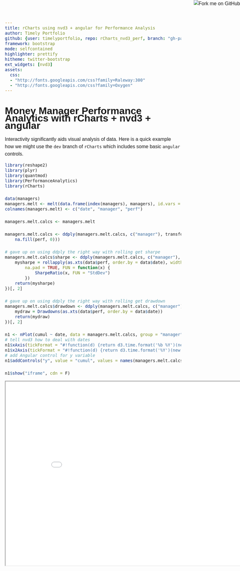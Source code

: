 ```yaml
---
title: rCharts using nvd3 + angular for Performance Analysis
author: Timely Portfolio
github: {user: timelyportfolio, repo: rCharts_nvd3_perf, branch: "gh-pages"}
framework: bootstrap
mode: selfcontained
highlighter: prettify
hitheme: twitter-bootstrap
ext_widgets: [nvd3]
assets:
  css:
  - "http://fonts.googleapis.com/css?family=Raleway:300"
  - "http://fonts.googleapis.com/css?family=Oxygen"
---
```


<style>
iframe{
  height:600px;
  width:900px;
  margin:auto auto;
}

body{
  font-family: 'Oxygen', sans-serif;
  font-size: 16px;
  line-height: 24px;
}

h1,h2,h3,h4 {
font-family: 'Raleway', sans-serif;
}

.container { width: 900px; }

h3 {
background-color: #D4DAEC;
  text-indent: 100px; 
}

h4 {
text-indent: 100px;
}
</style>
  
<a href="https://github.com/timelyportfolio/rCharts_nvd3_perf"><img style="position: absolute; top: 0; right: 0; border: 0;" src="https://s3.amazonaws.com/github/ribbons/forkme_right_darkblue_121621.png" alt="Fork me on GitHub"></a>

# Money Manager Performance Analytics with rCharts + nvd3 + angular

Interactivity significantly aids visual analysis of data.  Here is a quick example how we might use the `dev` branch of `rCharts` which includes some basic `angular` controls.



```r
library(reshape2)
library(plyr)
library(quantmod)
library(PerformanceAnalytics)
library(rCharts)

data(managers)
managers.melt <- melt(data.frame(index(managers), managers), id.vars = 1)
colnames(managers.melt) <- c("date", "manager", "perf")

managers.melt.calcs <- managers.melt

managers.melt.calcs <- ddply(managers.melt.calcs, c("manager"), transform, cumul = cumprod(1 + 
    na.fill(perf, 0)))

# gave up on using ddply the right way with rolling get sharpe
managers.melt.calcs$sharpe <- ddply(managers.melt.calcs, c("manager"), .fun = function(data) {
    mysharpe = rollapply(as.xts(data$perf, order.by = data$date), width = 36, 
        na.pad = TRUE, FUN = function(x) {
            SharpeRatio(x, FUN = "StdDev")
        })
    return(mysharpe)
})[, 2]

# gave up on using ddply the right way with rolling get drawdown
managers.melt.calcs$drawdown <- ddply(managers.melt.calcs, c("manager"), .fun = function(data) {
    mydraw = Drawdowns(as.xts(data$perf, order.by = data$date))
    return(mydraw)
})[, 2]

n1 <- nPlot(cumul ~ date, data = managers.melt.calcs, group = "manager", type = "lineWithFocusChart")
# tell nvd3 how to deal with dates
n1$xAxis(tickFormat = "#!function(d) {return d3.time.format('%b %Y')(new Date( d * 86400000 ));}!#")
n1$x2Axis(tickFormat = "#!function(d) {return d3.time.format('%Y')(new Date( d * 86400000 ));}!#")
# add Angular control for y variable
n1$addControls("y", value = "cumul", values = names(managers.melt.calcs)[-(1:2)])

n1$show("iframe", cdn = F)
```

<iframe src=assets/fig/unnamed-chunk-1.html seamless></iframe>

